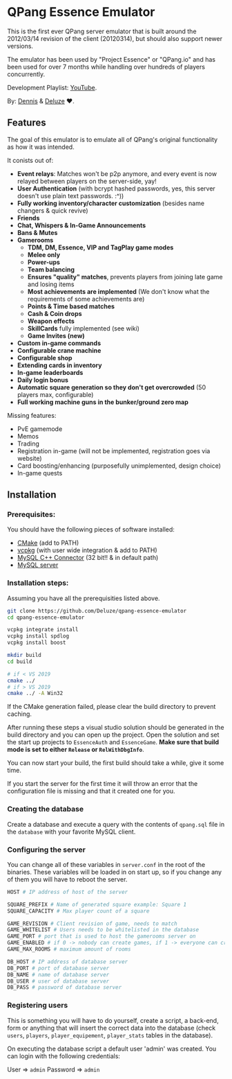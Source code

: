 # QPang Essence Emulator

This is the first ever QPang server emulator that is built around the 2012/03/14 revision of the client (20120314), but should also support newer versions.

The emulator has been used by "Project Essence" or "QPang.io" and has been used for over 7 months while handling over hundreds of players concurrently.

Development Playlist: [YouTube](https://youtube.com/playlist?list=PLNhErl4In3cgppX-SUUWOJv7uhttRPQe9).

By: [Dennis](https://github.com/kuroppoi) & [Deluze](https://github.com/Deluze) ♥.

## Features

The goal of this emulator is to emulate all of QPang's original functionality as how it was intended.

It conists out of:

- **Event relays**: Matches won't be p2p anymore, and every event is now relayed between players on the server-side, yay!
- **User Authentication** (with bcrypt hashed passwords, yes, this server doesn't use plain text passwords. :^))
- **Fully working inventory/character customization** (besides name changers & quick revive)
- **Friends**
- **Chat, Whispers & In-Game Announcements**
- **Bans & Mutes**
- **Gamerooms**
  - **TDM, DM, Essence, VIP and TagPlay game modes**
  - **Melee only**
  - **Power-ups**
  - **Team balancing**
  - **Ensures "quality" matches**, prevents players from joining late game and losing items
  - **Most achievements are implemented** (We don't know what the requirements of some achievements are)
  - **Points & Time based matches**
  - **Cash & Coin drops**
  - **Weapon effects**
  - **SkillCards** fully implemented (see wiki)
  - **Game Invites (new)**
- **Custom in-game commands**
- **Configurable crane machine**
- **Configurable shop**
- **Extending cards in inventory**
- **In-game leaderboards**
- **Daily login bonus**
- **Automatic square generation so they don't get overcrowded** (50 players max, configurable)
- **Full working machine guns in the bunker/ground zero map**

Missing features:

- PvE gamemode
- Memos
- Trading
- Registration in-game (will not be implemented, registration goes via website)
- Card boosting/enhancing (purposefully unimplemented, design choice)
- In-game quests

## Installation

### Prerequisites:
You should have the following pieces of software installed:

- [CMake](https://cmake.org/download/) (add to PATH)
- [vcpkg](https://github.com/microsoft/vcpkg) (with user wide integration & add to PATH)
- [MySQL C++ Connector](https://dev.mysql.com/doc/connector-cpp/8.0/en/connector-cpp-installation-binary.html#connector-cpp-installation-binary-windows) (32 bit!! & in default path)
- [MySQL server](https://dev.mysql.com/downloads/mysql/)

### Installation steps:
Assuming you have all the prerequisities listed above.

```bash
git clone https://github.com/Deluze/qpang-essence-emulator
cd qpang-essence-emulator

vcpkg integrate install
vcpkg install spdlog
vcpkg install boost

mkdir build
cd build

# if < VS 2019
cmake ../
# if > VS 2019
cmake ../ -A Win32
```

If the CMake generation failed, please clear the build directory to prevent caching.

After running these steps a visual studio solution should be generated in the build directory and you can open up the project. Open the solution and set the start up projects to `EssenceAuth` and `EssenceGame`. **Make sure that build mode is set to either `Release` or `RelWithDbgInfo`**.

You can now start your build, the first build should take a while, give it some time. 

If you start the server for the first time it will throw an error that the configuration file is missing and that it created one for you.

### Creating the database
Create a database and execute a query with the contents of `qpang.sql` file in the `database` with your favorite MySQL client.

### Configuring the server

You can change all of these variables in `server.conf` in the root of the binaries. These variables will be loaded in on start up, so if you change any of them you will have to reboot the server.

```bash
HOST # IP address of host of the server

SQUARE_PREFIX # Name of generated square example: Square 1
SQUARE_CAPACITY # Max player count of a square

GAME_REVISION # Client revision of game, needs to match
GAME_WHITELIST # Users needs to be whitelisted in the database
GAME_PORT # port that is used to host the gamerooms server on
GAME_ENABLED # if 0 -> nobody can create games, if 1 -> everyone can create games
GAME_MAX_ROOMS # maximum amount of rooms

DB_HOST # IP address of database server
DB_PORT # port of database server
DB_NAME # name of database server
DB_USER # user of database server
DB_PASS # password of database server
```

### Registering users
This is something you will have to do yourself, create a script, a back-end, form or anything that will insert the correct data into the database (check `users`, `players`, `player_equipement`, `player_stats` tables in the database).

On executing the database script a default user 'admin' was created. You can login with the following credentials: 

User => `admin` Password => `admin`
